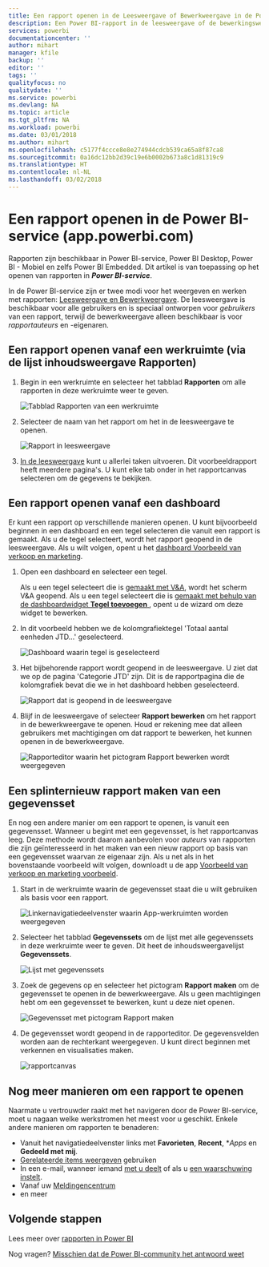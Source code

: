 ```yaml
---
title: Een rapport openen in de Leesweergave of Bewerkweergave in de Power BI-service
description: Een Power BI-rapport in de leesweergave of de bewerkingsweergave openen
services: powerbi
documentationcenter: ''
author: mihart
manager: kfile
backup: ''
editor: ''
tags: ''
qualityfocus: no
qualitydate: ''
ms.service: powerbi
ms.devlang: NA
ms.topic: article
ms.tgt_pltfrm: NA
ms.workload: powerbi
ms.date: 03/01/2018
ms.author: mihart
ms.openlocfilehash: c5177f4ccce8e8e274944cdcb539ca65a8f87ca8
ms.sourcegitcommit: 0a16dc12bb2d39c19e6b0002b673a8c1d81319c9
ms.translationtype: HT
ms.contentlocale: nl-NL
ms.lasthandoff: 03/02/2018
---
```

# <a name="open-a-report-in-power-bi-service-apppowerbicom"></a>Een rapport openen in de Power BI-service (app.powerbi.com)
Rapporten zijn beschikbaar in Power BI-service, Power BI Desktop, Power BI - Mobiel en zelfs Power BI Embedded. Dit artikel is van toepassing op het openen van rapporten in ***Power BI-service***.

In de Power BI-service zijn er twee modi voor het weergeven en werken met rapporten: [Leesweergave en Bewerkweergave](service-reading-view-and-editing-view.md). De leesweergave is beschikbaar voor alle gebruikers en is speciaal ontworpen voor *gebruikers* van een rapport, terwijl de bewerkweergave alleen beschikbaar is voor *rapportauteurs* en -eigenaren. 

## <a name="open-a-report-from-a-workspace-via-the-reports-content-view-list"></a>Een rapport openen vanaf een werkruimte (via de lijst inhoudsweergave **Rapporten**)

1. Begin in een werkruimte en selecteer het tabblad **Rapporten** om alle rapporten in deze werkruimte weer te geven.  
   
   ![Tabblad Rapporten van een werkruimte](media/service-report-open/power-bi-open-report.png)
2. Selecteer de naam van het rapport om het in de leesweergave te openen.  
   
    ![Rapport in leesweergave](media/service-report-open/power-bi-reading-view.png)
3. [In de leesweergave](service-reading-view-and-editing-view.md) kunt u allerlei taken uitvoeren.  Dit voorbeeldrapport heeft meerdere pagina's. U kunt elke tab onder in het rapportcanvas selecteren om de gegevens te bekijken. 

## <a name="open-a-report-from-a-dashboard"></a>Een rapport openen vanaf een dashboard
Er kunt een rapport op verschillende manieren openen. U kunt bijvoorbeeld beginnen in een dashboard en een tegel selecteren die vanuit een rapport is gemaakt.  Als u de tegel selecteert, wordt het rapport geopend in de leesweergave. Als u wilt volgen, opent u het [dashboard Voorbeeld van verkoop en marketing](sample-datasets.md).

1. Open een dashboard en selecteer een tegel.

   Als u een tegel selecteert die is [gemaakt met V&A](service-dashboard-pin-tile-from-q-and-a.md), wordt het scherm V&A geopend. Als u een tegel selecteert die is [gemaakt met behulp van de dashboardwidget **Tegel toevoegen** ](service-dashboard-add-widget.md), opent u de wizard om deze widget te bewerken.  

2.  In dit voorbeeld hebben we de kolomgrafiektegel 'Totaal aantal eenheden JTD...' geselecteerd.

    ![Dashboard waarin tegel is geselecteerd](media/service-report-open/power-bi-dashboard.png)

3.  Het bijbehorende rapport wordt geopend in de leesweergave. U ziet dat we op de pagina 'Categorie JTD' zijn. Dit is de rapportpagina die de kolomgrafiek bevat die we in het dashboard hebben geselecteerd.

    ![Rapport dat is geopend in de leesweergave](media/service-report-open/power-bi-report.png)

4. Blijf in de leesweergave of selecteer **Rapport bewerken** om het rapport in de bewerkweergave te openen. Houd er rekening mee dat alleen gebruikers met machtigingen om dat rapport te bewerken, het kunnen openen in de bewerkweergave.

    ![Rapporteditor waarin het pictogram Rapport bewerken wordt weergegeven](media/service-report-open/power-bi-edit-report.png)

## <a name="create-a-brand-new-report-from-a-dataset"></a>Een splinternieuw rapport maken van een gegevensset
En nog een andere manier om een rapport te openen, is vanuit een gegevensset. Wanneer u begint met een gegevensset, is het rapportcanvas leeg. Deze methode wordt daarom aanbevolen voor *auteurs* van rapporten die zijn geïnteresseerd in het maken van een nieuw rapport op basis van een gegevensset waarvan ze eigenaar zijn. Als u net als in het bovenstaande voorbeeld wilt volgen, downloadt u de app [Voorbeeld van verkoop en marketing voorbeeld](sample-datasets.md).

1. Start in de werkruimte waarin de gegevensset staat die u wilt gebruiken als basis voor een rapport.

   ![Linkernavigatiedeelvenster waarin App-werkruimten worden weergegeven](media/service-report-open/power-bi-workspace.png)

2. Selecteer het tabblad **Gegevenssets** om de lijst met alle gegevenssets in deze werkruimte weer te geven. Dit heet de inhoudsweergavelijst **Gegevenssets**.
   
   ![Lijst met gegevenssets](media/service-report-open/power-bi-dataset.png)

1. Zoek de gegevens op en selecteer het pictogram **Rapport maken** om de gegevensset te openen in de bewerkweergave. Als u geen machtigingen hebt om een gegevensset te bewerken, kunt u deze niet openen. 
   
    ![Gegevensset met pictogram Rapport maken](media/service-report-open/power-bi-create-report.png)

3. De gegevensset wordt geopend in de rapporteditor. De gegevensvelden worden aan de rechterkant weergegeven. U kunt direct beginnen met verkennen en visualisaties maken. 

   ![rapportcanvas](media/service-report-open/power-bi-blank-canvas.png)

##  <a name="still-more-ways-to-open-a-report"></a>Nog meer manieren om een rapport te openen
Naarmate u vertrouwder raakt met het navigeren door de Power BI-service, moet u nagaan welke werkstromen het meest voor u geschikt. Enkele andere manieren om rapporten te benaderen:
- Vanuit het navigatiedeelvenster links met **Favorieten**, **Recent**, **Apps* en **Gedeeld met mij**. 
- [Gerelateerde items weergeven](service-related-content.md) gebruiken
- In een e-mail, wanneer iemand [met u deelt](service-share-reports.md) of als u [een waarschuwing instelt](service-set-data-alerts.md).    
- Vanaf uw [Meldingencentrum](service-notification-center.md)    
- en meer

## <a name="next-steps"></a>Volgende stappen
Lees meer over [rapporten in Power BI](service-reports.md)

Nog vragen? [Misschien dat de Power BI-community het antwoord weet](http://community.powerbi.com/)  

